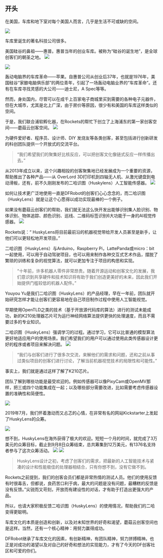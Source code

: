 ## 开头
在美国，车库和地下室对每个美国人而言，几乎是生活不可或缺的空间。

![](http://df.yirenliu.cn/Fh7LIar6KgVHB291LAKMwAaCeNkL)

车库里诞生的著名科技公司很多。

美国硅谷的鼻祖——惠普。惠普当年的创业车库。被称为“硅谷的诞生地”，是全球创客们的朝圣之地。
![](http://df.yirenliu.cn/FuGtS8ITfoIwB9KLFRn7Tgtg93dT)

![](http://df.yirenliu.cn/FrpTdJHhODaNyuXjle0O-MG9Kje2)

轰动电脑界的车库革命——苹果。自惠普公司从创业后37年，也就是1976年，美国硅谷“家酿电脑俱乐部”的两位青年，引起了一场轰动电脑业界的“车库革命”。还有在车库寻找灵感的大公司——迪士尼，A Spec等等。

然而，身处国内，尽管可以在成千上百家电子商城里买到需要的各种电子元器件，但在大城市，尤其是北上广深，由于房价等原因，很少有和美国的车库这样类似的空间。

于是，我们联合浦软孵化器，在Rockets的帮忙下创立了上海浦东的第一家创客空间——蘑菇云创客空间。
![](http://df.yirenliu.cn/lrfE8WefxSYXH2rw3XH10ZDDKn0M)

为硬件爱好者、程序员、设计师、DIY 发烧友等各类创客，甚至包括进行创新研发的科创团队提供一个开放式的交流平台。

> “我们希望我们的聚集好比核反应，可以把创客文化像链式反应一样传播出去。”

从2013年成立以来，这个兴趣相投的创客聚集地已经发展成为一个重要的资源，帮助推出了各种产品——从 OverLord 3D打印机到四轴无人机、从激光键盘到电动滑板，还有，前不久刚刚发布的二哈识图（Huskylens）人工智能传感器。
![](http://df.yirenliu.cn/FmC9lyNw7vKLEGDC60ri51N9-NyZ)

如何让技术更广泛地使用一直是DFRobot的创客们心心念念的，而二哈识图（HuskyLens）就是让这个心愿得以成功实现最棒的一个例子。

如果没有蘑菇云创客们的帮助，我们就无法这么快开发出能够识别集人脸识别、物体识别、物体追踪、颜色识别、巡线、二维码标签识别6大功能于一身的AI视觉传感器。
![](http://df.yirenliu.cn/Fv_anM27lXFE2Wwj8ivx7vzDSCqP)


Rockets说：“ HuskyLens将目前最前沿的机器视觉带给开发人员甚至是新手，让他们可以更轻松地开发项目。”

二哈识图（HuskyLens）与Arduino，Raspberry Pi，LattePanda或micro：bit一起使用，可以用于自动驾驶项目，也可以用来制作各种交互式艺术作品，摆脱了繁琐的训练和复杂的视觉算法，就可以更加专注于项目的构思和实现。

> “十年前，许多机器人零件非常昂贵。随着开源运动和创客文化的发展，我们意识到共享硬件和技术知识将有助于我们创造更美好的未来，因此我们开始提供门槛较低的机器人配件。”

Youyou Yu是我们二哈识图（HuskyLens）的产品经理，早在一年前，团队就开始研究怎样才能让创客们更容易地在自己项目制作过程中使用人工智能视觉。

早期使用OpenTLD之类的技术（基于开放源代码库的算法）进行的测试未能成功，新的K210处理器芯片可为运行神经网络算法提供更快的处理速度，而且不需要过多的专业知识。

二哈识图（HuskyLens）强调学习的过程。通过学习，它可以比普通的模型算法更好地适应用户的使用场景。我们希望我们的用户可以通过使用此类传感器设计更好的程序或者项目来解决问题。
![](http://df.yirenliu.cn/Fj7py6ahNK06u2J7FTorC40zFZI2)

> “我们与创客们进行了很多次交流，来解他们的需求和问题，还和之前从事过类似项目的创客们进行讨论，了解当前机器视觉技术的局限性和可能性。”

事实上，我们就是通过这样了解了K210芯片。


团队了解到哪些功能是最受欢迎的。例如传感器可以像PixyCam或OpenMV那样，把三或四个功能集成在一起；以及哪些部分需要改进，比如需要考虑传感器设置的准确性和简便性。

![](http://df.yirenliu.cn/FuyeuDZoIaB2vkbE7Jmco65GrjqT)

2019年7月，我们怀着激动而又忐忑的心情，在非常有名的网站Kickstarter上发起了HuskyLens的众筹。

![](http://df.yirenliu.cn/FilONRbJIyrligMFBLRniVxlBRu8)

想不到，HuskyLens在海外获得了极大的欢迎。短短一个月的时间，就完成了3万美元的众筹目标，截止到9月8日众筹结束，总共筹集到12万美元，有1376名支持者参与了这次众筹活动。
![](http://df.yirenliu.cn/FjtmEpUnoxPCT6X4tEkxBrYAQP7V)
![](http://df.yirenliu.cn/FkU2aXI8OjmPeXOS086p9qZt6YIW)

> HuskyLens设计之初，考虑了创客们的需求，把最新的人工智能技术与紧凑的设计和性能极佳的处理器相结合，只有你想不到，没有它做不到。

Rockets之前提到，我们的创客会员们都是非常热情的测试人员。他们的使用反馈有时很毒舌，但都说，良药苦口利于病，最大的问题是没有问题，最糟糕的反馈是没有反馈。”尖锐而又苛刻，开放而有建设性的对话，才有助于打造出更强大的产品。

所以，也请大家积极反馈二哈识图（HuskyLens）的使用情况，帮助我们的二哈变得更聪明。

车库文化的本质是创造和创新，以及对未知世界的好奇和渴望，蘑菇云创客空间也是这样。当然，还有一个核心精神：用努力赢得成功。

DFRobot继承了车库文化的因素，有创新精神，有团队精神，努力拼搏精神。也正是对成功的渴望以及对自己的好奇和想法的实现能力，才有了今天的DF创客社区和可爱的你们。
